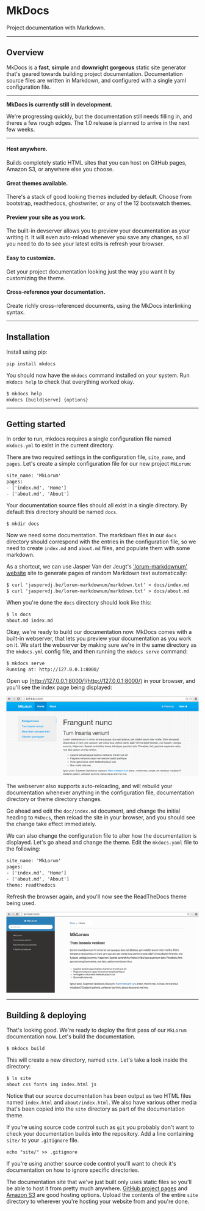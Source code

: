 # MkDocs

Project documentation with&nbsp;Markdown.

---

## Overview

MkDocs is a **fast**, **simple** and **downright gorgeous** static site generator that's geared towards building project documentation. Documentation source files are written in Markdown, and configured with a single yaml configuration file.

---

**MkDocs is currently still in development.**

We're progressing quickly, but the documentation still needs filling in, and theres a few rough edges.  The 1.0 release is planned to arrive in the next few weeks.

---

#### Host anywhere.

Builds completely static HTML sites that you can host on GitHub pages, Amazon S3, or anywhere else you choose.

#### Great themes available.

There's a stack of good looking themes included by default. Choose from bootstrap, readthedocs, ghostwriter, or any of the 12 bootswatch themes.

#### Preview your site as you work.

The built-in devserver allows you to preview your documentation as your writing it. It will even auto-reload whenever you save any changes, so all you need to do to see your latest edits is refresh your browser.

#### Easy to customize.

Get your project documentation looking just the way you want it by customizing the theme.

#### Cross-reference your documentation.

Create richly cross-referenced documents, using the MkDocs interlinking syntax.

---

## Installation

Install using pip:

    pip install mkdocs

You should now have the `mkdocs` command installed on your system.  Run `mkdocs help` to check that everything worked okay.

    $ mkdocs help
    mkdocs [build|serve] {options}

---

## Getting started

In order to run, mkdocs requires a single configuration file named `mkdocs.yml` to exist in the current directory.

There are two required settings in the configuration file, `site_name`, and `pages`.  Let's create a simple configuration file for our new project `MkLorum`:

    site_name: 'MkLorum'
    pages:
    - ['index.md', 'Home']
    - ['about.md', 'About']

Your documentation source files should all exist in a single directory. By default this directory should be named `docs`.

    $ mkdir docs

Now we need some documentation. The markdown files in our `docs` directory should correspond with the entries in the configuration file, so we need to create `index.md` and `about.md` files, and populate them with some markdown.

As a shortcut, we can use Jasper Van der Jeugt's ['lorum-markdownum' website](https://github.com/jaspervdj/lorem-markdownum) site to generate pages of random Markdown text automatically:

    $ curl 'jaspervdj.be/lorem-markdownum/markdown.txt' > docs/index.md
    $ curl 'jaspervdj.be/lorem-markdownum/markdown.txt' > docs/about.md

When you're done the `docs` directory should look like this:

    $ ls docs
    about.md index.md

Okay, we're ready to build  our documentation now. MkDocs comes with a built-in webserver, that lets you preview your documentation as you work on it. We start the webserver by making sure we're in the same directory as the `mkdocs.yml` config file, and then running the `mkdocs serve` command:

    $ mkdocs serve
	Running at: http://127.0.0.1:8000/

Open up [http://127.0.0.1:8000/](http://127.0.0.1:8000/) in your browser, and you'll see the index page being displayed:

![Screenshot](img/screenshot.png)

The webserver also supports auto-reloading, and will rebuild your documentation whenever anything in the configuration file, documentation directory or theme directory changes.

Go ahead and edit the `doc/index.md` document, and change the initial heading to `MkDocs`, then reload the site in your browser, and you should see the change take effect immediately.

We can also change the configuration file to alter how the documentation is displayed.  Let's go ahead and change the theme.  Edit the `mkdocs.yaml` file to the following:

    site_name: 'MkLorum'
    pages:
    - ['index.md', 'Home']
    - ['about.md', 'About']
    theme: readthedocs

Refresh the browser again, and you'll now see the ReadTheDocs theme being used.

![Screenshot](img/readthedocs.png)

---

## Building & deploying

That's looking good.  We're ready to deploy the first pass of our `MkLorum` documentation now.  Let's build the documentation.

    $ mkdocs build

This will create a new directory, named `site`.  Let's take a look inside the directory:

    $ ls site
    about css fonts img index.html js

Notice that our source documentation has been output as two HTML files named `index.html` and `about/index.html`.  We also have various other media that's been copied into the `site` directory as part of the documentation theme.

If you're using source code control such as `git` you probably don't want to check your documentation builds into the repository.  Add a line containing `site/` to your `.gitignore` file.

    echo "site/" >> .gitignore

If you're using another source code control you'll want to check it's documentation on how to ignore specific directories.

The documentation site that we've just built only uses static files so you'll be able to host it from pretty much anywhere. [GitHub project pages](https://help.github.com/articles/creating-project-pages-manually) and [Amazon S3](http://docs.aws.amazon.com/AmazonS3/latest/dev/WebsiteHosting.html) are good hosting options. Upload the contents of the entire `site` directory to wherever you're hosting your website from and you're done.
